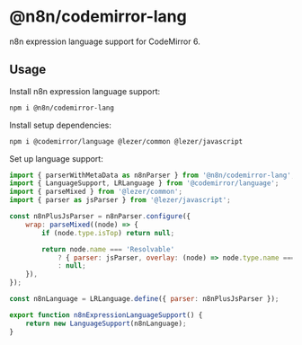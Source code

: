 # @n8n/codemirror-lang

n8n expression language support for CodeMirror 6.

## Usage

Install n8n expression language support:

```sh
npm i @n8n/codemirror-lang
```

Install setup dependencies:

```sh
npm i @codemirror/language @lezer/common @lezer/javascript
```

Set up language support:

```js
import { parserWithMetaData as n8nParser } from '@n8n/codemirror-lang';
import { LanguageSupport, LRLanguage } from '@codemirror/language';
import { parseMixed } from '@lezer/common';
import { parser as jsParser } from '@lezer/javascript';

const n8nPlusJsParser = n8nParser.configure({
	wrap: parseMixed((node) => {
		if (node.type.isTop) return null;

		return node.name === 'Resolvable'
			? { parser: jsParser, overlay: (node) => node.type.name === 'Resolvable' }
			: null;
	}),
});

const n8nLanguage = LRLanguage.define({ parser: n8nPlusJsParser });

export function n8nExpressionLanguageSupport() {
	return new LanguageSupport(n8nLanguage);
}
```

